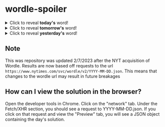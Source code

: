 # wordle-spoiler

<details>
  <summary>Click to reveal <b>today's</b> word!</summary>
  <br>
  <b> grain </b>
</details>

<details>
  <summary>Click to reveal <b>tomorrow's</b> word!</summary>
  <br>
  <b> decry </b>
</details>

<details>
  <summary>Click to reveal <b>yesterday's</b> word!</summary>
  <br>
  <b> affix </b>
</details>

## Note
This was repository was updated 2/7/2023 after the NYT acquisition of Wordle. Results are now based off requests to the url `https://www.nytimes.com/svc/wordle/v2/YYYY-MM-DD.json`. This means that changes to the wordle url may result in future breakages

## How can I view the solution in the browser?
Open the developer tools in Chrome. Click on the "network" tab. Under the Fetch/XHR section, you should see a request to YYYY-MM-DD.json. If you click on that request and view the "Preview" tab, you will see a JSON object containing the day's solution.
